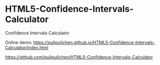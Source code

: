 # HTML5-Confidence-Intervals-Calculator
Confidence Intervals Calculator

Online demo: https://pulipulichen.github.io/HTML5-Confidence-Intervals-Calculator/index.html

https://github.com/pulipulichen/HTML5-Confidence-Intervals-Calculator